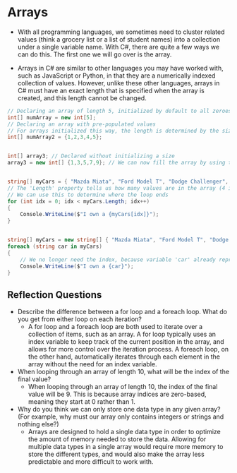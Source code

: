 # Arrays
- With all programming languages, we sometimes need to cluster related values (think a grocery list or a list of student names) into a collection under a single variable name. With C#, there are quite a few ways we can do this. The first one we will go over is the array.

- Arrays in C# are similar to other languages you may have worked with, such as JavaScript or Python, in that they are a numerically indexed collection of values. However, unlike these other languages, arrays in C# must have an exact length that is specified when the array is created, and this length cannot be changed.

```csharp
// Declaring an array of length 5, initialized by default to all zeroes
int[] numArray = new int[5];
// Declaring an array with pre-populated values
// For arrays initialized this way, the length is determined by the size of the given data
int[] numArray2 = {1,2,3,4,5};


int[] array3; // Declared without initializing a size
array3 = new int[] {1,3,5,7,9}; // We can now fill the array by using the new operator


string[] myCars = { "Mazda Miata", "Ford Model T", "Dodge Challenger", "Nissan 300zx" };
// The 'Length' property tells us how many values are in the array (4 in our example here). 
// We can use this to determine where the loop ends
for (int idx = 0; idx < myCars.Length; idx++)
{
    Console.WriteLine($"I own a {myCars[idx]}");
}


string[] myCars = new string[] { "Mazda Miata", "Ford Model T", "Dodge Challenger", "Nissan 300zx"}; 
foreach (string car in myCars)
{
    // We no longer need the index, because variable 'car' already represents each indexed value
    Console.WriteLine($"I own a {car}");
}
```

## Reflection Questions
-  Describe the difference between a for loop and a foreach loop. What do you get from either loop on each iteration?
    - A for loop and a foreach loop are both used to iterate over a collection of items, such as an array. A for loop typically uses an index variable to keep track of the current position in the array, and allows for more control over the iteration process. A foreach loop, on the other hand, automatically iterates through each element in the array without the need for an index variable.
- When looping through an array of length 10, what will be the index of the final value?
    - When looping through an array of length 10, the index of the final value will be 9. This is because array indices are zero-based, meaning they start at 0 rather than 1.
- Why do you think we can only store one data type in any given array? (For example, why must our array only contains integers or strings and nothing else?)
    - Arrays are designed to hold a single data type in order to optimize the amount of memory needed to store the data. Allowing for multiple data types in a single array would require more memory to store the different types, and would also make the array less predictable and more difficult to work with.